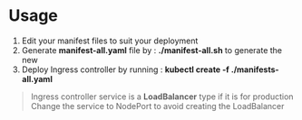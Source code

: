 # Usage
1. Edit your manifest files to suit your deployment
2. Generate __manifest-all.yaml__ file by : __./manifest-all.sh__ to generate the new  
3. Deploy Ingress controller by running : __kubectl create -f ./manifests-all.yaml__
> Ingress controller service is a __LoadBalancer__ type if it is for production
> Change the service to NodePort to avoid creating the LoadBalancer
